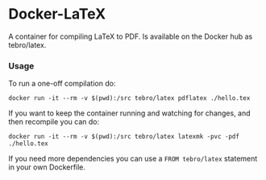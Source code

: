 # Docker-LaTeX
A container for compiling LaTeX to PDF. Is available on the Docker hub as tebro/latex.


### Usage

To run a one-off compilation do:

```
docker run -it --rm -v $(pwd):/src tebro/latex pdflatex ./hello.tex
```

If you want to keep the container running and watching for changes, and then recompile you can do:

```
docker run -it --rm -v $(pwd):/src tebro/latex latexmk -pvc -pdf ./hello.tex
```

If you need more dependencies you can use a `FROM tebro/latex` statement in your own Dockerfile.
